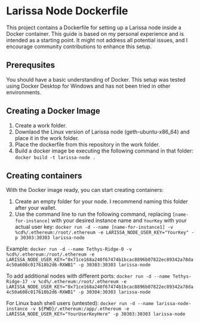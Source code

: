 # Larissa Node Dockerfile
This project contains a Dockerfile for setting up a Larissa node inside a Docker container. This guide is based on my personal experience and is intended as a starting point. It might not address all potential issues, and I encourage community contributions to enhance this setup.

## Prerequsites
You should have a basic understanding of Docker. This setup was tested using Docker Desktop for Windows and has not been tried in other environments.

## Creating a Docker Image

1. Create a work folder.
2. Downlaod the Linux version of Larissa node (geth-ubuntu-x86_64) and place it in the work folder.
3. Place the dockerfile from this repository in the work folder.
4. Build a docker image be executing the following command in that folder:
`docker build -t larissa-node .`

## Creating containers
With the Docker image ready, you can start creating containers:

1. Create an empty folder for your node. I recommend naming this folder after your wallet.
2. Use the command line to run the following command, replacing `[name-for-instance]` with your desired instance name and `YourKey` with your actual user key:
`docker run -d --name [name-for-instance1] -v %cd%/.ethereum:/root/.ethereum -e LARISSA_NODE_USER_KEY="YourKey" -p 30303:30303 larissa-node`

Example:
`docker run -d --name Tethys-Ridge-0 -v %cd%/.ethereum:/root/.ethereum -e LARISSA_NODE_USER_KEY="0x71ce168a240f67474b1bcac8896b07822ec89342a78da4c50a608c017618b2d6-RXWB1" -p 30303:30303 larissa-node`

To add additional nodes with different ports:
`docker run -d --name Tethys-Ridge-17 -v %cd%/.ethereum:/root/.ethereum -e LARISSA_NODE_USER_KEY="0x71ce168a240f67474b1bcac8896b07822ec89342a78da4c50a608c017618b2d6-RXWB1" -p 30304:30303 larissa-node`

For Linux bash shell users (untested):
`docker run -d --name larissa-node-instance -v ${PWD}/.ethereum:/app/.ethereum -e LARISSA_NODE_USER_KEY="YourUserKeyHere" -p 30303:30303 larissa-node`

